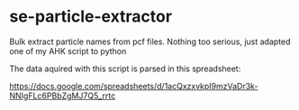 # se-particle-extractor
Bulk extract particle names from pcf files.
Nothing too serious, just adapted one of my AHK script to python

The data aquired with this script is parsed in this spreadsheet:

https://docs.google.com/spreadsheets/d/1acQxzxvkpI9mzVaDr3k-NNIgFLc6PBbZgMJ7Q5_rrtc
